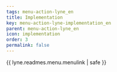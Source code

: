 ```yaml
---
tags: menu-action-lyne_en
title: Implementation
key: menu-action-lyne-implementation_en
parent: menu-action-lyne_en
icon: implementation
order: 3
permalink: false  
---
```

{{ lyne.readmes.menu.menulink | safe }}


